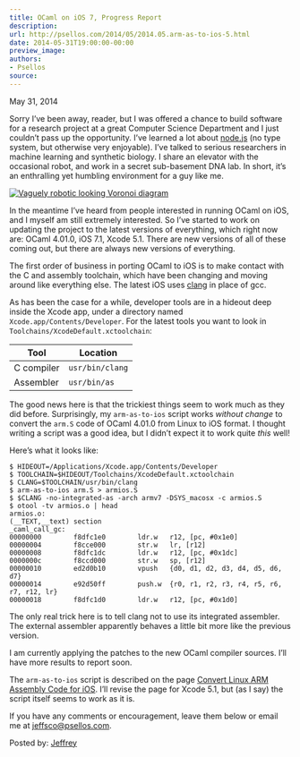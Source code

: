 ```yaml
---
title: OCaml on iOS 7, Progress Report
description:
url: http://psellos.com/2014/05/2014.05.arm-as-to-ios-5.html
date: 2014-05-31T19:00:00-00:00
preview_image:
authors:
- Psellos
source:
---
```


<div class="date">May 31, 2014</div>

<p>Sorry I&rsquo;ve been away, reader, but I was offered a chance to build software for a research project at a great Computer Science Department and I just couldn&rsquo;t pass up the opportunity. I&rsquo;ve learned a lot about <a href="http://nodejs.org">node.js</a> (no type system, but otherwise very enjoyable). I&rsquo;ve talked to serious researchers in machine learning and synthetic biology. I share an elevator with the occasional robot, and work in a secret sub-basement DNA lab. In short, it&rsquo;s an enthralling yet humbling environment for a guy like me.</p>

<div class="flowaroundimg" style="margin-top: 1.0em;">
<a href="http://psellos.com/ios/arm-as-to-ios.html"><img src="http://psellos.com/images/vorobeacon-s35.png" alt="Vaguely robotic looking Voronoi diagram"/></a>
</div>

<p>In the meantime I&rsquo;ve heard from people interested in running OCaml on iOS, and I myself am still extremely interested. So I&rsquo;ve started to work on updating the project to the latest versions of everything, which right now are: OCaml 4.01.0, iOS 7.1, Xcode 5.1. There are new versions of all of these coming out, but there are always new versions of everything.</p>

<p>The first order of business in porting OCaml to iOS is to make contact with the C and assembly toolchain, which have been changing and moving around like everything else. The latest iOS uses <a href="http://clang.llvm.org">clang</a> in place of gcc. </p>

<p>As has been the case for a while, developer tools are in a hideout deep inside the Xcode app, under a directory named <code>Xcode.app/Contents/Developer</code>. For the latest tools you want to look in <code>Toolchains/XcodeDefault.xctoolchain</code>:</p>

<table>
<col/>
<col/>
<thead>
<tr>
	<th>Tool</th>
	<th>Location</th>
</tr>
</thead>
<tbody>
<tr>
	<td>C compiler</td>
	<td><code>usr/bin/clang</code></td>
</tr>
<tr>
	<td>Assembler</td>
	<td><code>usr/bin/as</code></td>
</tr>
</tbody>
</table>

<p>The good news here is that the trickiest things seem to work much as they did before. Surprisingly, my <code>arm-as-to-ios</code> script works <em>without change</em> to convert the <code>arm.S</code> code of OCaml 4.01.0 from Linux to iOS format. I thought writing a script was a good idea, but I didn&rsquo;t expect it to work quite <em>this</em> well!</p>

<p>Here&rsquo;s what it looks like:</p>

<pre><code>$ HIDEOUT=/Applications/Xcode.app/Contents/Developer
$ TOOLCHAIN=$HIDEOUT/Toolchains/XcodeDefault.xctoolchain
$ CLANG=$TOOLCHAIN/usr/bin/clang
$ arm-as-to-ios arm.S &gt; armios.S
$ $CLANG -no-integrated-as -arch armv7 -DSYS_macosx -c armios.S
$ otool -tv armios.o | head
armios.o:
(__TEXT,__text) section
_caml_call_gc:
00000000        f8dfc1e0        ldr.w   r12, [pc, #0x1e0]
00000004        f8cce000        str.w   lr, [r12]
00000008        f8dfc1dc        ldr.w   r12, [pc, #0x1dc]
0000000c        f8ccd000        str.w   sp, [r12]
00000010        ed2d0b10        vpush   {d0, d1, d2, d3, d4, d5, d6, d7}
00000014        e92d50ff        push.w  {r0, r1, r2, r3, r4, r5, r6, r7, r12, lr}
00000018        f8dfc1d0        ldr.w   r12, [pc, #0x1d0]</code></pre>

<p>The only real trick here is to tell clang not to use its integrated assembler. The external assembler apparently behaves a little bit more like the previous version.</p>

<p>I am currently applying the patches to the new OCaml compiler sources. I&rsquo;ll have more results to report soon.</p>

<p>The <code>arm-as-to-ios</code> script is described on the page <a href="http://psellos.com/ios/arm-as-to-ios.html">Convert Linux ARM Assembly Code for iOS</a>. I&rsquo;ll revise the page for Xcode 5.1, but (as I say) the script itself  seems to work as it is.</p>

<p>If you have any comments or encouragement, leave them below or email me at <a href="mailto:jeffsco@psellos.com">jeffsco@psellos.com</a>.</p>

<p>Posted by: <a href="http://psellos.com/aboutus.html#jeffreya.scofieldphd">Jeffrey</a></p>

<p></p>

